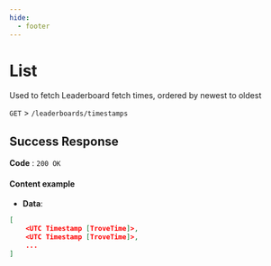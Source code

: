 ```yaml
---
hide:
  - footer
---
```

# List

Used to fetch Leaderboard fetch times, ordered by newest to oldest

`GET` > `/leaderboards/timestamps`

## Success Response

**Code** : `200 OK`

#### **Content example**

- **Data**:
```json
[
    <UTC Timestamp [TroveTime]>,
    <UTC Timestamp [TroveTime]>,
    ...
]
```